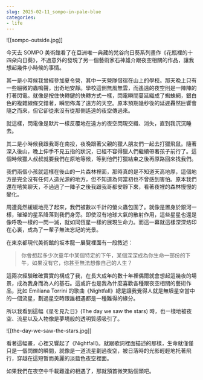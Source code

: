 ```yaml
---
slug: 2025-02-11_sompo-in-pale-blue
categories:
- life
---
```



![[sompo-outside.jpg]]

今天去 SOMPO 美術館看了在亞洲唯一典藏的梵谷向日葵系列畫作《花瓶裡的十四朵向日葵》，不過意外的發現了另一個藝術家石神雄介跟夜空相關的作品，讓我想起幾件小時候的事情。

其一是小時候我曾經參加夏令營，其中一天營隊借宿在山上的學校。那天晚上只有一些細微的蟲鳴聲，出奇地安靜。學校這側無風無雲，而遙遠的夜空則是一陣陣的打著閃電。就像是按住快轉鍵的快轉方式一樣，閃電瞬間蔓延織成了蜘蛛網，銀白色的複雜線條交錯著，瞬間佈滿了遠方的天空。原本預期幾秒後的延遲轟然巨響會隨之而來，但它卻從來沒有從那側遙遠的夜空傳過來。

就這樣，閃電像是默片一樣反覆地在遠方的夜空閃現交織、消失，直到我沉沉睡去。

其二是小時候我跟我哥在南投，夜晚跟著父親的獵人朋友們一起去打獵飛鼠。隨著深入後山，晚上伸手不見五指的狀況，已經不容得獵人們繼續帶著孩子前行了。這個時候獵人叔叔就要我們在原地等候，等到他們打獵結束之後再原路回來找我們。

我們兩個小孩就這樣在後山的一片森林裡面，那時真的是不知道天高地厚，這個地方是完全沒有任何人造光源的地方，但不知道為何當初也不曾感到害怕。原本我們還在嘻笑聊天，不過過了一陣子之後我跟我哥都安靜下來，看著夜裡的森林慢慢的變化。

周遭竟然緩緩地亮了起來，我們被數以千計的螢火蟲包圍了。就像是置身於銀河一樣，璀璨的星系降落到我們身旁。即使沒有地球大氣的散射作用，這些星星也還是像呼吸一樣的一閃一滅，就如同恆星一樣的展現生命力。而這一幕就這樣深深烙印在心裏，成為了一輩子無法忘記的光景。

在東京都現代美術館的坂本龍一展覽裡面有一段敘述：

> 你會想起多少次童年中某個特定的下午，某個深深成為你生命一部份的下午，如果沒有它，你甚至無法想像自己的人生？

這兩次經驗確確實實的構成了我，在長大成年的數十年裡偶爾就會想起這幾夜的場景，成為我身而為人的基石。這或許也是我為什麼喜歡各種跟夜空相關的藝術作品，比如 Emilíana Torrini 的歌曲《Nightfall》總是讓我覺得人就是無垠星空當中的一個流星，劃過星空時跟誰相遇都是一種難得的緣分。

所以我看到這幅《星を見た日》(The day we saw the stars) 時，也一樣地被夜空、流星以及人物像是夢境般的透明質感吸引了。

![[the-day-we-saw-the-stars.jpg]]

看著這幅畫，心裡又響起了《Nightfall》。就跟歌詞裡面描述的那樣，生命就僅僅只是一個閃爍的瞬間，就像是一道流星劃過夜空，被日落時的光影輕輕地托著飛行，穿越在這短暫而美麗的淡藍色夜空裡面。

如果我們在夜空中千載難逢的相遇了，那就頷首微笑點個頭吧。